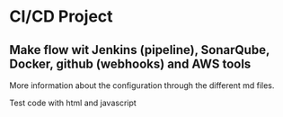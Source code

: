 # CI/CD Project 

## Make flow wit Jenkins (pipeline), SonarQube, Docker, github (webhooks) and AWS tools

More information about the configuration through the different md files.

Test code with html and javascript